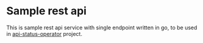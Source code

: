 # Sample rest api

This is sample rest api service with single endpoint written in go, to be used in [api-status-operator](https://github.com/pratikjagrut/api-status-operator) project.
